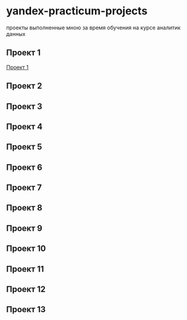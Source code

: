 # yandex-practicum-projects
проекты выполненные мною за время обучения на курсе аналитик данных
##  Проект 1
<a href="[http://example.com](https://github.com/konchikovamarina/yandex-practicum-projects/tree/main/Проект%201)/" target="_blank">Проект 1</a>

##  Проект 2

##  Проект 3

##  Проект 4

##  Проект 5

##  Проект 6

##  Проект 7

##  Проект 8

##  Проект 9

##  Проект 10

##  Проект 11

##  Проект 12

##  Проект 13

##
